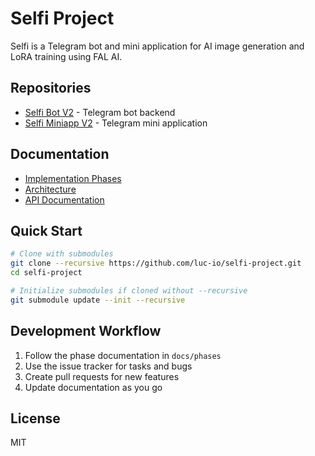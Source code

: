# Selfi Project

Selfi is a Telegram bot and mini application for AI image generation and LoRA training using FAL AI.

## Repositories

- [Selfi Bot V2](https://github.com/luc-io/selfi-bot-v2) - Telegram bot backend
- [Selfi Miniapp V2](https://github.com/luc-io/selfi-miniapp-v2) - Telegram mini application

## Documentation

- [Implementation Phases](./docs/phases/README.md)
- [Architecture](./docs/architecture/README.md)
- [API Documentation](./docs/api/README.md)

## Quick Start

```bash
# Clone with submodules
git clone --recursive https://github.com/luc-io/selfi-project.git
cd selfi-project

# Initialize submodules if cloned without --recursive
git submodule update --init --recursive
```

## Development Workflow

1. Follow the phase documentation in `docs/phases`
2. Use the issue tracker for tasks and bugs
3. Create pull requests for new features
4. Update documentation as you go

## License

MIT